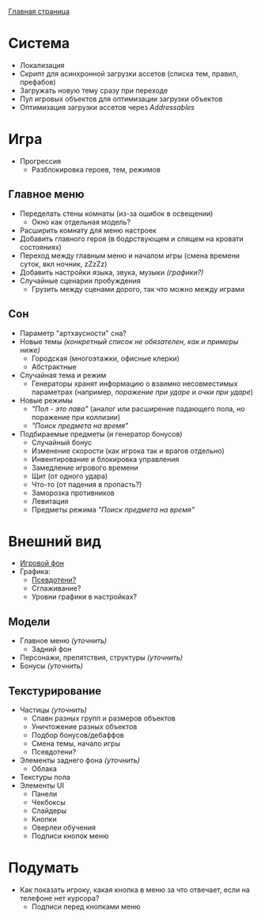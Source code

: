[Главная страница](README.md)

# Система

- Локализация
- Скрипт для асинхронной загрузки ассетов (списка тем, правил, префабов)
- Загружать новую тему сразу при переходе
- Пул игровых объектов для оптимизации загрузки объектов
- Оптимизация загрузки ассетов через *Addressables*

# Игра

- Прогрессия
  - Разблокировка героев, тем, режимов

## Главное меню

- Переделать стены комнаты (из-за ошибок в освещении)
  - Окно как отдельная модель?
- Расширить комнату для меню настроек
- Добавить главного героя (в бодрствующем и спящем на кровати состояниях)
- Переход между главным меню и началом игры (смена времени суток, вкл ночник, zZzZz)
- Добавить настройки языка, звука, музыки *(графики?)*
- Случайные сценарии пробуждения
  - Грузить между сценами дорого, так что можно между играми

## Сон

- Параметр "артхаусности" сна?
- Новые темы *(конкретный список не обязателен, как и примеры ниже)*
  - Городская (многоэтажки, офисные клерки)
  - Абстрактные
- Случайная тема и режим
  - Генераторы хранят информацию о взаимно несовместимых параметрах (например, *поражение при ударе* и *очки при ударе*)
- Новые режимы
  - *"Пол - это лава"* (аналог или расширение падающего пола, но поражение при коллизии)
  - *"Поиск предмета на время"*
- Подбираемые предметы (и генератор бонусов)
  - Случайный бонус
  - Изменение скорости (как игрока так и врагов отдельно)
  - Инвентирование и блокировка управления
  - Замедление игрового времени
  - Щит (от одного удара)
  - Что-то (от падения в пропасть?)
  - Заморозка противников
  - Левитация
  - Предметы режима *"Поиск предмета на время"*

# Внешний вид

- [Игровой фон](#gamebg)
- Графика:
  - [Псевдотени?](#blobshadows)
  - Сглаживание?
  - Уровни графики в настройках?

## Модели

- Главное меню *(уточнить)*
  - Задний фон
- Персонажи, препятствия, структуры *(уточнить)*
- Бонусы *(уточнить)*

## Текстурирование

- Частицы *(уточнить)*
  - Спавн разных групп и размеров объектов
  - Уничтожение разных объектов
  - Подбор бонусов/дебаффов
  - Смена темы, начало игры
  - <a name = "blobshadows">Псевдотени?</a>
- <a name = "gamebg">Элементы заднего фона *(уточнить)*</a>
  - Облака
- Текстуры пола
- Элементы UI
  - Панели
  - Чекбоксы
  - Слайдеры
  - Кнопки
  - Оверлеи обучения
  - Подписи кнопок меню

# Подумать

- Как показать игроку, какая кнопка в меню за что отвечает, если на телефоне нет курсора?
  - Подписи перед кнопками меню

